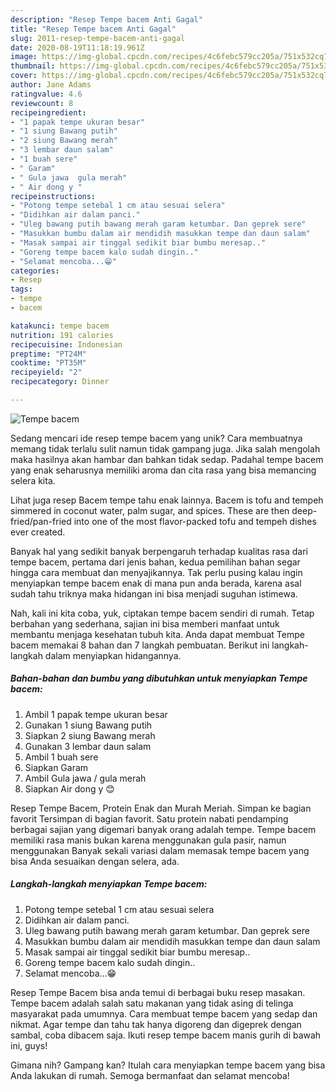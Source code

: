 ```yaml
---
description: "Resep Tempe bacem Anti Gagal"
title: "Resep Tempe bacem Anti Gagal"
slug: 2011-resep-tempe-bacem-anti-gagal
date: 2020-08-19T11:18:19.961Z
image: https://img-global.cpcdn.com/recipes/4c6febc579cc205a/751x532cq70/tempe-bacem-foto-resep-utama.jpg
thumbnail: https://img-global.cpcdn.com/recipes/4c6febc579cc205a/751x532cq70/tempe-bacem-foto-resep-utama.jpg
cover: https://img-global.cpcdn.com/recipes/4c6febc579cc205a/751x532cq70/tempe-bacem-foto-resep-utama.jpg
author: Jane Adams
ratingvalue: 4.6
reviewcount: 8
recipeingredient:
- "1 papak tempe ukuran besar"
- "1 siung Bawang putih"
- "2 siung Bawang merah"
- "3 lembar daun salam"
- "1 buah sere"
- " Garam"
- " Gula jawa  gula merah"
- " Air dong y "
recipeinstructions:
- "Potong tempe setebal 1 cm atau sesuai selera"
- "Didihkan air dalam panci."
- "Uleg bawang putih bawang merah garam ketumbar. Dan geprek sere"
- "Masukkan bumbu dalam air mendidih masukkan tempe dan daun salam"
- "Masak sampai air tinggal sedikit biar bumbu meresap.."
- "Goreng tempe bacem kalo sudah dingin.."
- "Selamat mencoba...😁"
categories:
- Resep
tags:
- tempe
- bacem

katakunci: tempe bacem 
nutrition: 191 calories
recipecuisine: Indonesian
preptime: "PT24M"
cooktime: "PT35M"
recipeyield: "2"
recipecategory: Dinner

---
```



![Tempe bacem](https://img-global.cpcdn.com/recipes/4c6febc579cc205a/751x532cq70/tempe-bacem-foto-resep-utama.jpg)

Sedang mencari ide resep tempe bacem yang unik? Cara membuatnya memang tidak terlalu sulit namun tidak gampang juga. Jika salah mengolah maka hasilnya akan hambar dan bahkan tidak sedap. Padahal tempe bacem yang enak seharusnya memiliki aroma dan cita rasa yang bisa memancing selera kita.

Lihat juga resep Bacem tempe tahu enak lainnya. Bacem is tofu and tempeh simmered in coconut water, palm sugar, and spices. These are then deep-fried/pan-fried into one of the most flavor-packed tofu and tempeh dishes ever created.

Banyak hal yang sedikit banyak berpengaruh terhadap kualitas rasa dari tempe bacem, pertama dari jenis bahan, kedua pemilihan bahan segar hingga cara membuat dan menyajikannya. Tak perlu pusing kalau ingin menyiapkan tempe bacem enak di mana pun anda berada, karena asal sudah tahu triknya maka hidangan ini bisa menjadi suguhan istimewa.


Nah, kali ini kita coba, yuk, ciptakan tempe bacem sendiri di rumah. Tetap berbahan yang sederhana, sajian ini bisa memberi manfaat untuk membantu menjaga kesehatan tubuh kita. Anda dapat membuat Tempe bacem memakai 8 bahan dan 7 langkah pembuatan. Berikut ini langkah-langkah dalam menyiapkan hidangannya.

<!--inarticleads1-->

##### Bahan-bahan dan bumbu yang dibutuhkan untuk menyiapkan Tempe bacem:

1. Ambil 1 papak tempe ukuran besar
1. Gunakan 1 siung Bawang putih
1. Siapkan 2 siung Bawang merah
1. Gunakan 3 lembar daun salam
1. Ambil 1 buah sere
1. Siapkan  Garam
1. Ambil  Gula jawa / gula merah
1. Siapkan  Air dong y 😊


Resep Tempe Bacem, Protein Enak dan Murah Meriah. Simpan ke bagian favorit Tersimpan di bagian favorit. Satu protein nabati pendamping berbagai sajian yang digemari banyak orang adalah tempe. Tempe bacem memiliki rasa manis bukan karena menggunakan gula pasir, namun menggunakan Banyak sekali variasi dalam memasak tempe bacem yang bisa Anda sesuaikan dengan selera, ada. 

<!--inarticleads2-->

##### Langkah-langkah menyiapkan Tempe bacem:

1. Potong tempe setebal 1 cm atau sesuai selera
1. Didihkan air dalam panci.
1. Uleg bawang putih bawang merah garam ketumbar. Dan geprek sere
1. Masukkan bumbu dalam air mendidih masukkan tempe dan daun salam
1. Masak sampai air tinggal sedikit biar bumbu meresap..
1. Goreng tempe bacem kalo sudah dingin..
1. Selamat mencoba...😁


Resep Tempe Bacem bisa anda temui di berbagai buku resep masakan. Tempe bacem adalah salah satu makanan yang tidak asing di telinga masyarakat pada umumnya. Cara membuat tempe bacem yang sedap dan nikmat. Agar tempe dan tahu tak hanya digoreng dan digeprek dengan sambal, coba dibacem saja. Ikuti resep tempe bacem manis gurih di bawah ini, guys! 

Gimana nih? Gampang kan? Itulah cara menyiapkan tempe bacem yang bisa Anda lakukan di rumah. Semoga bermanfaat dan selamat mencoba!
